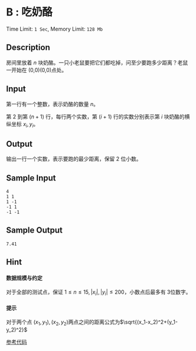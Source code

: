 # B : 吃奶酪

Time Limit: `1 Sec`,   Memory Limit: `128 Mb`

## Description

房间里放着 *n* 块奶酪。一只小老鼠要把它们都吃掉，问至少要跑多少距离？老鼠一开始在 (0,0)(0,0)点处。

## Input

第一行有一个整数，表示奶酪的数量 *n*。

第 2 到第 (*n* + 1) 行，每行两个实数，第 (*i* + 1) 行的实数分别表示第 *i* 块奶酪的横纵坐标 $x_i$, $y_i$。

## Output

输出一行一个实数，表示要跑的最少距离，保留 2 位小数。

## Sample Input

```
4
1 1
1 -1
-1 1
-1 -1
```

## Sample Output

```
7.41
```

## Hint

#### 数据规模与约定

对于全部的测试点，保证 $1 \leq n \leq15$, $|x_i|,|y_i|\leq200$，小数点后最多有 3位数字。

#### 提示

对于两个点 $(x_1,y_1)$, $(x_2,y_2)$两点之间的距离公式为$\sqrt{(x_1-x_2)^2+(y_1-y_2)^2}$

[参考代码](../Solution/B.cpp)